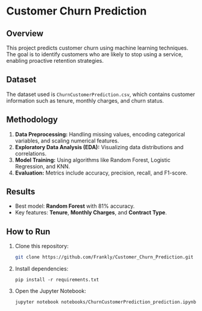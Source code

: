 # Customer Churn Prediction

## Overview
This project predicts customer churn using machine learning techniques. The goal is to identify customers who are likely to stop using a service, enabling proactive retention strategies. 

## Dataset
The dataset used is `ChurnCustomerPrediction.csv`, which contains customer information such as tenure, monthly charges, and churn status.

## Methodology
1. **Data Preprocessing:** Handling missing values, encoding categorical variables, and scaling numerical features.
2. **Exploratory Data Analysis (EDA):** Visualizing data distributions and correlations.
3. **Model Training:** Using algorithms like Random Forest, Logistic Regression, and KNN.
4. **Evaluation:** Metrics include accuracy, precision, recall, and F1-score.

## Results
- Best model: **Random Forest** with 81% accuracy.
- Key features: **Tenure**, **Monthly Charges**, and **Contract Type**.

## How to Run
1. Clone this repository:
   ```bash
   git clone https://github.com/Frankly/Customer_Churn_Prediction.git


2. Install dependencies:
    ```bash:
    pip install -r requirements.txt
    
3. Open the Jupyter Notebook:
    ```bash:
    jupyter notebook notebooks/ChurnCustomerPrediction_prediction.ipynb
    